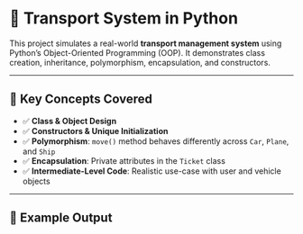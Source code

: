 # 🚀 Transport System in Python

This project simulates a real-world **transport management system** using Python’s Object-Oriented Programming (OOP). It demonstrates class creation, inheritance, polymorphism, encapsulation, and constructors.

---

## 🧱 Key Concepts Covered

- ✅ **Class & Object Design**
- ✅ **Constructors & Unique Initialization**
- ✅ **Polymorphism**: `move()` method behaves differently across `Car`, `Plane`, and `Ship`
- ✅ **Encapsulation**: Private attributes in the `Ticket` class
- ✅ **Intermediate-Level Code**: Realistic use-case with user and vehicle objects

---

## 📌 Example Output


